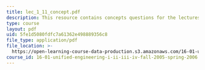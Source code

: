 ```yaml
---
title: lec_1_11_concept.pdf
description: This resource contains concepts questions for the lectures F1 to F11.
type: course
layout: pdf
uid: 5fe1d5080fdfc7a61362e498889356c8
file_type: application/pdf
file_location: >-
  https://open-learning-course-data-production.s3.amazonaws.com/16-01-unified-engineering-i-ii-iii-iv-fall-2005-spring-2006/5fe1d5080fdfc7a61362e498889356c8_lec_1_11_concept.pdf
course_id: 16-01-unified-engineering-i-ii-iii-iv-fall-2005-spring-2006
---
```

